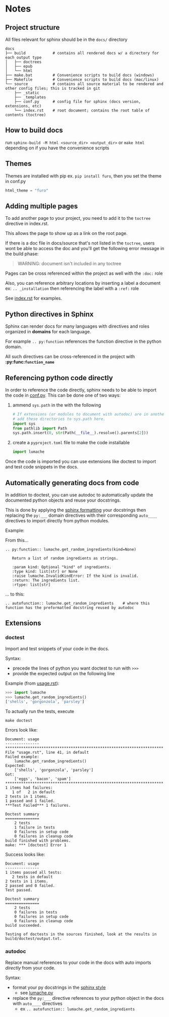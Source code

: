 # Notes

## Project structure
All files relevant for sphinx should be in the `docs/` directory

```
docs
├── build            # contains all rendered docs w/ a directory for each output type
│   ├── doctrees
│   ├── epub
│   └── html
├── make.bat         # Convenience scripts to build docs (windows)
├── Makefile         # Convenience scripts to build docs (mac/linux)
└── source           # contains all source material to be rendered and other config files; this is tracked in git 
    ├── _static
    ├── _templates
    ├── conf.py      # config file for sphinx (docs version, extensions, etc)
    └── index.rst    # root document; contains the root table of contents (toctree)
```

## How to build docs

run `sphinx-build -M html <source_dir> <output_dir>` or `make html` depending on if you have the convenience scripts 

## Themes

Themes are installed with pip ex. `pip install furo`, then you set the theme in conf.py
```python
html_theme = "furo"
```

## Adding multiple pages

To add another page to your project, you need to add it to the `toctree` directive in index.rst.

This allows the page to show up as a link on the root page.

If there is a doc file in docs/source that's not listed in the `toctree`,  users wont be able to access the doc and you'll get the following error message in the build phase:

> WARNING: document isn't included in any toctree

Pages can be cross referenced within the project as well with the `:doc:` role

Also, you can reference arbitrary locations by inserting a label a document ex: `.. _installation` then referencing the label with a `:ref:` role

See [index.rst](docs/source/index.rst) for examples.

## Python directives in Sphinx

Sphinx can render docs for many languages with directives and roles organized in **domains** for each language.

For example `.. py:function` references the function directive in the python domain.

All such directives can be cross-referenced in the project with **:py:func:`function_name`**

## Referencing python code directly

In order to reference the code directly, sphinx needs to be able to import the code in [conf.py](docs/source/conf.py). This can be done one of two ways:
1. ammend `sys.path` in the  with the following
    ```python
    # If extensions (or modules to document with autodoc) are in another directory,
    # add these directories to sys.path here.
    import sys
    from pathlib import Path
    sys.path.insert(0, str(Path(__file__).resolve().parents[2]))
    ``` 
2. create a `pyproject.toml` file to make the code installable
    ```python
    import lumache
    ```

Once the code is imported you can use extensions like doctest to import and test code snippets in the docs.

## Automatically generating docs from code

In addition to doctest, you can use autodoc to automatically update the documented python objects and reuse your docstrings.

This is done by applying the [sphinx formatting](https://sphinx-rtd-tutorial.readthedocs.io/en/latest/docstrings.html) your docstrings then replacing the `py:___` domain directives with their corresponding `auto____` directives to import directly from python modules. 

Example: 

From this...
```
.. py:function:: lumache.get_random_ingredients(kind=None)

   Return a list of random ingredients as strings.

   :param kind: Optional "kind" of ingredients.
   :type kind: list[str] or None
   :raise lumache.InvalidKindError: If the kind is invalid.
   :return: The ingredients list.
   :rtype: list[str]
```
... to this:
```
.. autofunction:: lumache.get_random_ingredients    # where this function has the preformatted docstring reused by autodoc
```

## Extensions

### doctest
Import and test snippets of your code in the docs.

Syntax: 
- precede the lines of python you want doctest to run with `>>>`
- provide the expected output on the following line

Example (from [usage.rst](docs/source/usage.rst)):
```python
>>> import lumache
>>> lumache.get_random_ingredients()
['shells', 'gorgonzola', 'parsley']
```

To actually run the tests, execute
```
make doctest
```

Errors look like:
```
Document: usage
---------------
**********************************************************************
File "usage.rst", line 41, in default
Failed example:
    lumache.get_random_ingredients()
Expected:
    ['shells', 'gorgonzola', 'parsley']
Got:
    ['eggs', 'bacon', 'spam']
**********************************************************************
1 items had failures:
   1 of   2 in default
2 tests in 1 items.
1 passed and 1 failed.
***Test Failed*** 1 failures.

Doctest summary
===============
    2 tests
    1 failure in tests
    0 failures in setup code
    0 failures in cleanup code
build finished with problems.
make: *** [doctest] Error 1
```

Success looks like:

```
Document: usage
---------------
1 items passed all tests:
   2 tests in default
2 tests in 1 items.
2 passed and 0 failed.
Test passed.

Doctest summary
===============
    2 tests
    0 failures in tests
    0 failures in setup code
    0 failures in cleanup code
build succeeded.

Testing of doctests in the sources finished, look at the results in build/doctest/output.txt.
```

### autodoc
Replace manual references to your code in the docs with auto imports *directly* from your code.

Syntax:
- format your py docstrings in the [sphinx style](https://sphinx-rtd-tutorial.readthedocs.io/en/latest/docstrings.html)
    - see [lumache.py](lumache.py)
- replace the `py:___` directive references to your python object in the docs with `auto____` directives 
    - ex `.. autofunction:: lumache.get_random_ingredients`